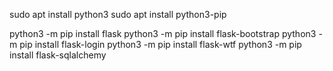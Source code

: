 
sudo apt install python3
sudo apt install python3-pip

python3 -m pip install flask
python3 -m pip install flask-bootstrap
python3 -m pip install flask-login
python3 -m pip install flask-wtf
python3 -m pip install flask-sqlalchemy

